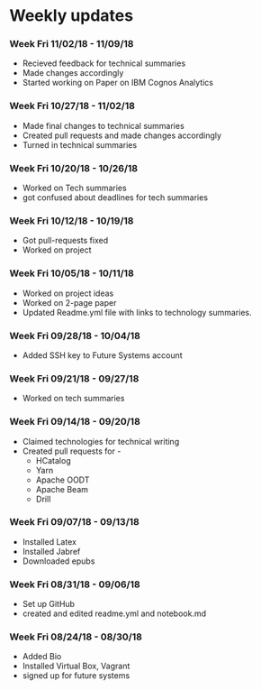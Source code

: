 # Weekly updates

### Week Fri 11/02/18 - 11/09/18

  * Recieved feedback for technical summaries 
  * Made changes accordingly
  * Started working on Paper on IBM Cognos Analytics
  
### Week Fri 10/27/18 - 11/02/18

  * Made final changes to technical summaries
  * Created pull requests and made changes accordingly
  * Turned in technical summaries
  
### Week Fri 10/20/18 - 10/26/18
  
  * Worked on Tech summaries
  * got confused about deadlines for tech summaries

### Week Fri 10/12/18 - 10/19/18
  
  * Got pull-requests fixed
  * Worked on project

### Week Fri 10/05/18 - 10/11/18
 
  * Worked on project ideas
  * Worked on 2-page paper 
  * Updated Readme.yml file with links to technology summaries.
  
### Week Fri 09/28/18 - 10/04/18

  * Added SSH key to Future Systems account
  
### Week Fri 09/21/18 - 09/27/18

  * Worked on tech summaries
  
### Week Fri 09/14/18 - 09/20/18

  * Claimed technologies for technical writing
  * Created pull requests for - 
     * HCatalog
     * Yarn
     * Apache OODT
     * Apache Beam	
     * Drill

### Week Fri 09/07/18 - 09/13/18
  
  * Installed Latex
  * Installed Jabref
  * Downloaded epubs

### Week Fri 08/31/18 - 09/06/18

  * Set up GitHub
  * created and edited readme.yml and notebook.md

### Week Fri 08/24/18 - 08/30/18

  * Added Bio
  * Installed Virtual Box, Vagrant
  * signed up for future systems
